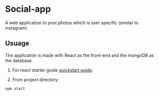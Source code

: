 # Social-app
A web application to post photos which is user specific (similar to instagram)

## Usuage 
The application is made with React as the front-end and the mongoDB as the database

 1. For react starter guide [quickstart guide](https://reactjs.org/docs/create-a-new-react-app.html). 

 2. From project directory:
``` sh
npm start
```



